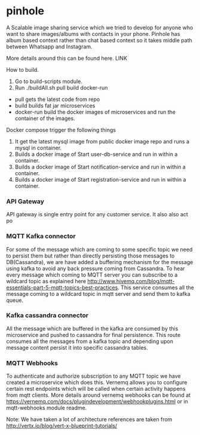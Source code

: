# pinhole

A Scalable image sharing service which we tried to develop for anyone who want to share images/albums with contacts in your phone. Pinhole has album based context rather than chat based context so it takes middle path between Whatsapp and Instagram.

More details around this can be found here. LINK

How to build.
1. Go to build-scripts module.
2. Run ./buildAll.sh pull build docker-run
* pull gets the latest code from repo
* build builds fat jar microservices
* docker-run build the docker images of microservices and run the container of the images.


Docker compose trigger the following things

1. It get the latest mysql image from public docker image repo and runs a mysql in container.
2. Builds a docker image of Start user-db-service and run in within a container. 
3. Builds a docker image of Start notification-service and run in within a container. 
4. Builds a docker image of Start registration-service and run in within a container. 

### API Gateway
API gateway is single entry point for any customer service. It also also act po

### MQTT Kafka connector
For some of the message which are coming to some specific topic we need to persist them but rather than directly persisting those messages to DB(Cassandra), we are have added a buffering mechanism for the message using kafka to avoid any back pressure coming from Cassandra. To hear every message which coming to MQTT server you can subscribe to a wildcard topic as explained here http://www.hivemq.com/blog/mqtt-essentials-part-5-mqtt-topics-best-practices. This service consumes all the message coming to a wildcard topic in mqtt server and send them to kafka queue.

### Kafka cassandra connector
All the message which are buffered in the kafka are consumed by this microservice and pushed to cassandra 
for final persistence. This route consumes all the messages from a kafka topic and depending upon message content
persist it into specific cassandra tables.

### MQTT Webhooks
To authenticate and authorize subscription to any MQTT topic we have created a microservice which does this. Vernemq allows you to configure certain rest endpoints which will be called when certain activity happens from mqtt clients. More details around vernemq webhooks can be found at https://vernemq.com/docs/plugindevelopment/webhookplugins.html or in mqtt-webhooks module readme.

Note: We have taken a lot of architecture references are taken from http://vertx.io/blog/vert-x-blueprint-tutorials/
